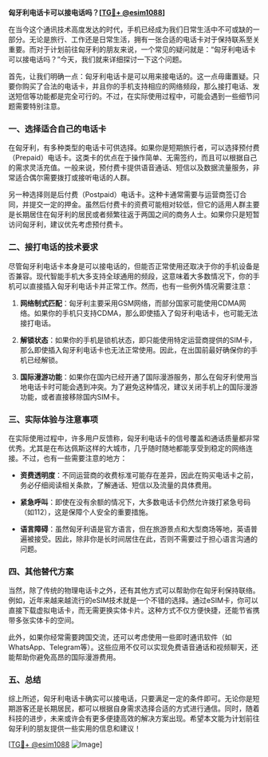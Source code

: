**匈牙利电话卡可以接电话吗？[[TG💪+ @esim1088](https://t.me/s/esim1088)]**

在当今这个通讯技术高度发达的时代，手机已经成为我们日常生活中不可或缺的一部分。无论是旅行、工作还是日常生活，拥有一张合适的电话卡对于保持联系至关重要。而对于计划前往匈牙利的朋友来说，一个常见的疑问就是：“匈牙利电话卡可以接电话吗？”今天，我们就来详细探讨一下这个问题。

首先，让我们明确一点：匈牙利电话卡是可以用来接电话的。这一点毋庸置疑。只要你购买了合法的电话卡，并且你的手机支持相应的网络频段，那么接打电话、发送短信等功能都是完全可行的。不过，在实际使用过程中，可能会遇到一些细节问题需要特别注意。

### **一、选择适合自己的电话卡**

在匈牙利，有多种类型的电话卡可供选择。如果你是短期旅行者，可以选择预付费（Prepaid）电话卡。这类卡的优点在于操作简单、无需签约，而且可以根据自己的需求灵活充值。一般来说，预付费卡提供语音通话、短信以及数据流量服务，非常适合偶尔需要拨打或接听电话的人群。

另一种选择则是后付费（Postpaid）电话卡。这种卡通常需要与运营商签订合同，并提交一定的押金。虽然后付费卡的资费可能相对较低，但它的适用人群主要是长期居住在匈牙利的居民或者频繁往返于两国之间的商务人士。如果你只是短暂访问匈牙利，建议优先考虑预付费卡。

### **二、接打电话的技术要求**

尽管匈牙利电话卡本身是可以接电话的，但能否正常使用还取决于你的手机设备是否兼容。现代智能手机大多支持全球通用的频段，这意味着大多数情况下，你的手机可以直接插入匈牙利电话卡并正常工作。然而，也有一些例外情况需要注意：

1. **网络制式匹配**：匈牙利主要采用GSM网络，而部分国家可能使用CDMA网络。如果你的手机只支持CDMA，那么即使插入了匈牙利电话卡，也可能无法接打电话。
   
2. **解锁状态**：如果你的手机是锁机状态，即只能使用特定运营商提供的SIM卡，那么即使插入匈牙利电话卡也无法正常使用。因此，在出国前最好确保你的手机已经解锁。

3. **国际漫游功能**：如果你在国内已经开通了国际漫游服务，那么在匈牙利使用当地电话卡时可能会遇到冲突。为了避免这种情况，建议关闭手机上的国际漫游功能，或者直接移除国内SIM卡。

### **三、实际体验与注意事项**

在实际使用过程中，许多用户反馈称，匈牙利电话卡的信号覆盖和通话质量都非常优秀。尤其是在布达佩斯这样的大城市，几乎随时随地都能享受到稳定的网络连接。不过，也有一些需要注意的地方：

- **资费透明度**：不同运营商的收费标准可能存在差异，因此在购买电话卡之前，务必仔细阅读相关条款，了解通话、短信以及流量的具体费用。
  
- **紧急呼叫**：即使在没有余额的情况下，大多数电话卡仍然允许拨打紧急号码（如112），这是保障个人安全的重要措施。

- **语言障碍**：虽然匈牙利语是官方语言，但在旅游景点和大型商场等地，英语普遍被接受。因此，除非你是长时间居住在此，否则不需要过于担心语言沟通的问题。

### **四、其他替代方案**

当然，除了传统的物理电话卡之外，还有其他方式可以帮助你在匈牙利保持联络。例如，近年来越来越流行的eSIM技术就是一个不错的选择。通过eSIM卡，你可以直接下载虚拟电话卡，而无需更换实体卡片。这种方式不仅方便快捷，还能节省携带多张实体卡的空间。

此外，如果你经常需要跨国交流，还可以考虑使用一些即时通讯软件（如WhatsApp、Telegram等）。这些应用不仅可以实现免费语音通话和视频聊天，还能帮助你避免高昂的国际漫游费用。

### **五、总结**

综上所述，匈牙利电话卡确实可以接电话，只要满足一定的条件即可。无论你是短期游客还是长期居民，都可以根据自身需求选择合适的方式进行通信。同时，随着科技的进步，未来或许会有更多便捷高效的解决方案出现。希望本文能为计划前往匈牙利的朋友提供一些实用的信息和建议！

[[TG💪+ @esim1088](https://t.me/s/esim1088) ![Image](https://i.postimg.cc/4NQfJmqS/Snipaste-2025-05-13-00-14-12.png)]